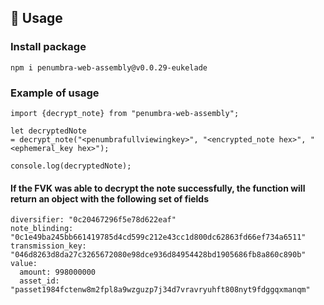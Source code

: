 ## 🚴 Usage

### Install package
```
npm i penumbra-web-assembly@v0.0.29-eukelade
```
### Example of usage
```
import {decrypt_note} from "penumbra-web-assembly";

let decryptedNote 
= decrypt_note("<penumbrafullviewingkey>", "<encrypted_note hex>", "<ephemeral_key hex>");

console.log(decryptedNote);
```
#### If the FVK was able to decrypt the note successfully, the function will return an object with the following set of fields
```
diversifier: "0c20467296f5e78d622eaf"
note_blinding: "0c1e49ba245bb661419785d4cd599c212e43cc1d800dc62863fd66ef734a6511"
transmission_key: "046d8263d8da27c3265672080e98dce936d84954428bd1905686fb8a860c890b"
value:
  amount: 998000000
  asset_id: "passet1984fctenw8m2fpl8a9wzguzp7j34d7vravryuhft808nyt9fdggqxmanqm"
```
